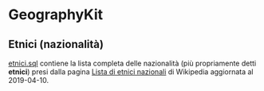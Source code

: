 # GeographyKit

## Etnici (nazionalità)

[etnici.sql](etnici.sql) contiene la lista completa delle nazionalità (più propriamente detti **etnici**) presi dalla pagina [Lista di etnici nazionali](https://it.wikipedia.org/wiki/Lista_di_etnici_nazionali) di Wikipedia aggiornata al 2019-04-10.
